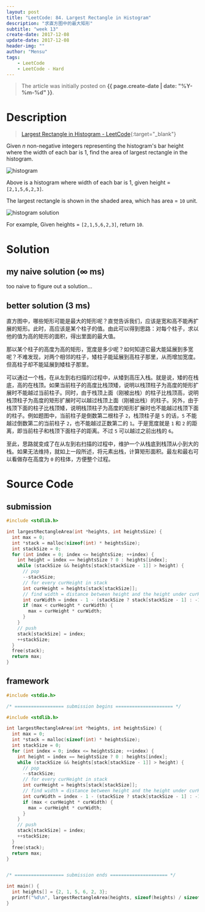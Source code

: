 ```yaml
---
layout: post
title: "LeetCode: 84. Largest Rectangle in Histogram"
description: "求直方图中的最大矩形"
subtitle: "week 13"
create-date: 2017-12-08
update-date: 2017-12-08
header-img: ""
author: "Mensu"
tags:
    - LeetCode
    - LeetCode - Hard
---
```


> The article was initially posted on **{{ page.create-date | date: "%Y-%m-%d" }}**.


# Description

> [Largest Rectangle in Histogram - LeetCode](https://leetcode.com/problems/largest-rectangle-in-histogram/description/){:target="_blank"}

Given *n* non-negative integers representing the histogram's bar height where the width of each bar is 1, find the area of largest rectangle in the histogram.

![histogram](https://leetcode.com/static/images/problemset/histogram.png)

Above is a histogram where width of each bar is 1, given height = ``[2,1,5,6,2,3]``.


The largest rectangle is shown in the shaded area, which has area = ``10`` unit.

![histogram solution](https://leetcode.com/static/images/problemset/histogram_area.png)

For example,
Given heights = ``[2,1,5,6,2,3]``,
return ``10``.

# Solution

## my naive solution (∞ ms)

too naive to figure out a solution...

## better solution (3 ms)

直方图中，哪些矩形可能是最大的矩形呢？直觉告诉我们，应该是宽和高不能再扩展的矩形。此时，高应该是某个柱子的值。由此可以得到思路：对每个柱子，求以他的值为高的矩形的面积，得出里面的最大值。

那以某个柱子的高度为高的矩形，宽度是多少呢？如何知道它最大能延展到多宽呢？不难发现，对两个相邻的柱子，矮柱子能延展到高柱子那里，从而增加宽度。但高柱子却不能延展到矮柱子那里。

可以通过一个栈，在从左到右扫描的过程中，从矮到高压入栈。就是说，矮的在栈底，高的在栈顶。如果当前柱子的高度比栈顶矮，说明以栈顶柱子为高度的矩形扩展时不能越过当前柱子。同时，由于栈顶上面（刚被出栈）的柱子比栈顶高，说明栈顶柱子为高度的矩形扩展时可以越过栈顶上面（刚被出栈）的柱子。另外，由于栈顶下面的柱子比栈顶矮，说明栈顶柱子为高度的矩形扩展时也不能越过栈顶下面的柱子。例如题图中，当前柱子是倒数第二根柱子 ``2``，栈顶柱子是 ``5`` 的话，``5`` 不能越过倒数第二的当前柱子 ``2``，也不能越过正数第二的 ``1``。于是宽度就是 ``1`` 和 ``2`` 的距离，即当前柱子和栈顶下面柱子的距离。不过 ``5`` 可以越过之前出栈的 ``6``。

至此，思路就变成了在从左到右扫描的过程中，维护一个从栈底到栈顶从小到大的栈。如果无法维持，就如上一段所述，将元素出栈，计算矩形面积。最左和最右可以看做存在高度为 ``0`` 的柱体，方便整个过程。

# Source Code

## submission

~~~c
#include <stdlib.h>

int largestRectangleArea(int *heights, int heightsSize) {
  int max = 0;
  int *stack = malloc(sizeof(int) * heightsSize);
  int stackSize = 0;
  for (int index = 0; index <= heightsSize; ++index) {
    int height = index == heightsSize ? 0 : heights[index];
    while (stackSize && heights[stack[stackSize - 1]] > height) {
      // pop
      --stackSize;
      // for every curHeight in stack
      int curHeight = heights[stack[stackSize]];
      // find width = distance between height and the height under curHeight
      int curWidth = index - 1 - (stackSize ? stack[stackSize - 1] : -1);
      if (max < curHeight * curWidth) {
        max = curHeight * curWidth;
      }
    }
    // push
    stack[stackSize] = index;
    ++stackSize;
  }
  free(stack);
  return max;
}

~~~

## framework

~~~c
#include <stdio.h>

/* ================== submission begins ===================== */

#include <stdlib.h>

int largestRectangleArea(int *heights, int heightsSize) {
  int max = 0;
  int *stack = malloc(sizeof(int) * heightsSize);
  int stackSize = 0;
  for (int index = 0; index <= heightsSize; ++index) {
    int height = index == heightsSize ? 0 : heights[index];
    while (stackSize && heights[stack[stackSize - 1]] > height) {
      // pop
      --stackSize;
      // for every curHeight in stack
      int curHeight = heights[stack[stackSize]];
      // find width = distance between height and the height under curHeight
      int curWidth = index - 1 - (stackSize ? stack[stackSize - 1] : -1);
      if (max < curHeight * curWidth) {
        max = curHeight * curWidth;
      }
    }
    // push
    stack[stackSize] = index;
    ++stackSize;
  }
  free(stack);
  return max;
}


/* ================== submission ends ===================== */

int main() {
  int heights[] = {2, 1, 5, 6, 2, 3};
  printf("%d\n", largestRectangleArea(heights, sizeof(heights) / sizeof(int)));
}

~~~
